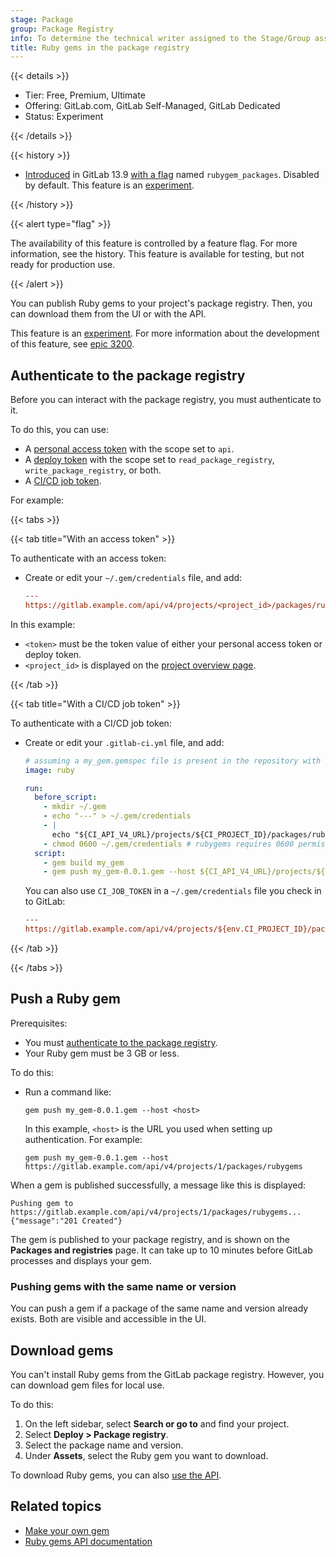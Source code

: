 ```yaml
---
stage: Package
group: Package Registry
info: To determine the technical writer assigned to the Stage/Group associated with this page, see https://handbook.gitlab.com/handbook/product/ux/technical-writing/#assignments
title: Ruby gems in the package registry
---
```


{{< details >}}

- Tier: Free, Premium, Ultimate
- Offering: GitLab.com, GitLab Self-Managed, GitLab Dedicated
- Status: Experiment

{{< /details >}}

{{< history >}}

- [Introduced](https://gitlab.com/gitlab-org/gitlab/-/merge_requests/52147) in GitLab 13.9 [with a flag](../../../administration/feature_flags/_index.md) named `rubygem_packages`. Disabled by default. This feature is an [experiment](../../../policy/development_stages_support.md).

{{< /history >}}

{{< alert type="flag" >}}

The availability of this feature is controlled by a feature flag.
For more information, see the history.
This feature is available for testing, but not ready for production use.

{{< /alert >}}

You can publish Ruby gems to your project's package registry. Then, you can download them from the UI or with the API.

This feature is an [experiment](../../../policy/development_stages_support.md).
For more information about the development of this feature, see [epic 3200](https://gitlab.com/groups/gitlab-org/-/epics/3200).

## Authenticate to the package registry

Before you can interact with the package registry, you must authenticate to it.

To do this, you can use:

- A [personal access token](../../profile/personal_access_tokens.md)
  with the scope set to `api`.
- A [deploy token](../../project/deploy_tokens/_index.md) with the scope set to
  `read_package_registry`, `write_package_registry`, or both.
- A [CI/CD job token](../../../ci/jobs/ci_job_token.md).

For example:

{{< tabs >}}

{{< tab title="With an access token" >}}

To authenticate with an access token:

- Create or edit your `~/.gem/credentials` file, and add:

  ```ini
  ---
  https://gitlab.example.com/api/v4/projects/<project_id>/packages/rubygems: '<token>'
  ```

In this example:

- `<token>` must be the token value of either your personal access token or deploy token.
- `<project_id>` is displayed on the [project overview page](../../project/working_with_projects.md#find-the-project-id).

{{< /tab >}}

{{< tab title="With a CI/CD job token" >}}

To authenticate with a CI/CD job token:

- Create or edit your  `.gitlab-ci.yml` file, and add:

  ```yaml
  # assuming a my_gem.gemspec file is present in the repository with the version currently set to 0.0.1
  image: ruby

  run:
    before_script:
      - mkdir ~/.gem
      - echo "---" > ~/.gem/credentials
      - |
        echo "${CI_API_V4_URL}/projects/${CI_PROJECT_ID}/packages/rubygems: '${CI_JOB_TOKEN}'" >> ~/.gem/credentials
      - chmod 0600 ~/.gem/credentials # rubygems requires 0600 permissions on the credentials file
    script:
      - gem build my_gem
      - gem push my_gem-0.0.1.gem --host ${CI_API_V4_URL}/projects/${CI_PROJECT_ID}/packages/rubygems
  ```

  You can also use `CI_JOB_TOKEN` in a `~/.gem/credentials` file you check in to GitLab:

  ```ini
  ---
  https://gitlab.example.com/api/v4/projects/${env.CI_PROJECT_ID}/packages/rubygems: '${env.CI_JOB_TOKEN}'
  ```

{{< /tab >}}

{{< /tabs >}}

## Push a Ruby gem

Prerequisites:

- You must [authenticate to the package registry](#authenticate-to-the-package-registry).
- Your Ruby gem must be 3 GB or less.

To do this:

- Run a command like:

  ```shell
  gem push my_gem-0.0.1.gem --host <host>
  ```

  In this example, `<host>` is the URL you used when setting up authentication. For example:

  ```shell
  gem push my_gem-0.0.1.gem --host https://gitlab.example.com/api/v4/projects/1/packages/rubygems
  ```

When a gem is published successfully, a message like this is displayed:

```plaintext
Pushing gem to https://gitlab.example.com/api/v4/projects/1/packages/rubygems...
{"message":"201 Created"}
```

The gem is published to your package registry, and is shown on the **Packages and registries** page.
It can take up to 10 minutes before GitLab processes and displays your gem.

### Pushing gems with the same name or version

You can push a gem if a package of the same name and version already exists.
Both are visible and accessible in the UI.

## Download gems

You can't install Ruby gems from the GitLab package registry. However, you can download gem files for local use.

To do this:

1. On the left sidebar, select **Search or go to** and find your project.
1. Select **Deploy > Package registry**.
1. Select the package name and version.
1. Under **Assets**, select the Ruby gem you want to download.

To download Ruby gems, you can also [use the API](../../../api/packages/rubygems.md#download-a-gem-file).

## Related topics

- [Make your own gem](https://guides.rubygems.org/make-your-own-gem/)
- [Ruby gems API documentation](../../../api/packages/rubygems.md)

